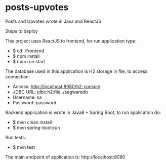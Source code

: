 # posts-upvotes
Posts and Upvotes wrote in Java and ReactJS

Steps to deploy

This project uses ReactJS to frontend, for run application type:
 * $ cd ./frontend
 * $ npm install
 * $ npm run start

The database used in this application is H2 storage in file, to access connection:
* Access: [http://localhost:8080/h2-console](http://localhost:8080/h2-console) 
* JDBC URL: jdbc:h2:file:./segwaredb
* Username: sa
* Password: password

Backend application is wrote in Java8 + Spring Boot, to run application do:
* $ mvn clean install
* $ mvn spring-boot:run

Run tests:
* $ mvn test

The main endpoint of application is:
http://localhost:8080